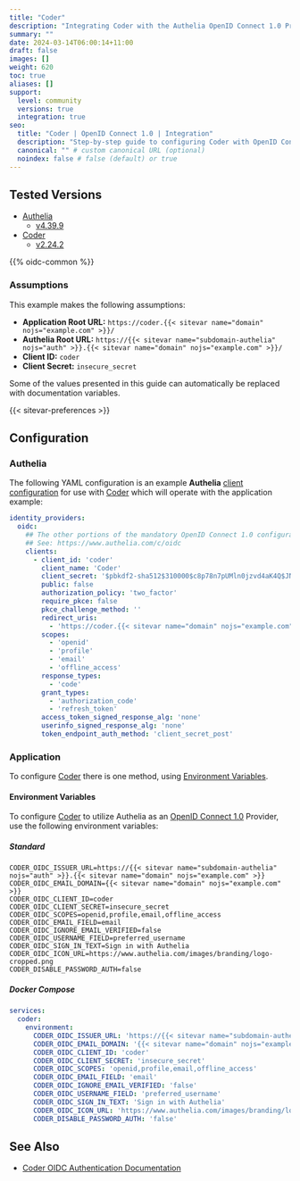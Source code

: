 ```yaml
---
title: "Coder"
description: "Integrating Coder with the Authelia OpenID Connect 1.0 Provider."
summary: ""
date: 2024-03-14T06:00:14+11:00
draft: false
images: []
weight: 620
toc: true
aliases: []
support:
  level: community
  versions: true
  integration: true
seo:
  title: "Coder | OpenID Connect 1.0 | Integration"
  description: "Step-by-step guide to configuring Coder with OpenID Connect 1.0 for secure SSO. Enhance your login flow using Authelia’s modern identity management."
  canonical: "" # custom canonical URL (optional)
  noindex: false # false (default) or true
---
```


## Tested Versions

- [Authelia]
  - [v4.39.9](https://github.com/authelia/authelia/releases/tag/v4.39.9)
- [Coder]
  - [v2.24.2](https://github.com/coder/coder/releases/tag/v2.24.2)

{{% oidc-common %}}

### Assumptions

This example makes the following assumptions:

- __Application Root URL:__ `https://coder.{{< sitevar name="domain" nojs="example.com" >}}/`
- __Authelia Root URL:__ `https://{{< sitevar name="subdomain-authelia" nojs="auth" >}}.{{< sitevar name="domain" nojs="example.com" >}}/`
- __Client ID:__ `coder`
- __Client Secret:__ `insecure_secret`

Some of the values presented in this guide can automatically be replaced with documentation variables.

{{< sitevar-preferences >}}

## Configuration

### Authelia

The following YAML configuration is an example __Authelia__ [client configuration] for use with [Coder] which will
operate with the application example:

```yaml {title="configuration.yml"}
identity_providers:
  oidc:
    ## The other portions of the mandatory OpenID Connect 1.0 configuration go here.
    ## See: https://www.authelia.com/c/oidc
    clients:
      - client_id: 'coder'
        client_name: 'Coder'
        client_secret: '$pbkdf2-sha512$310000$c8p78n7pUMln0jzvd4aK4Q$JNRBzwAo0ek5qKn50cFzzvE9RXV88h1wJn5KGiHrD0YKtZaR/nCb2CJPOsKaPK0hjf.9yHxzQGZziziccp6Yng'  # The digest of 'insecure_secret'.
        public: false
        authorization_policy: 'two_factor'
        require_pkce: false
        pkce_challenge_method: ''
        redirect_uris:
          - 'https://coder.{{< sitevar name="domain" nojs="example.com" >}}/api/v2/users/oidc/callback'
        scopes:
          - 'openid'
          - 'profile'
          - 'email'
          - 'offline_access'
        response_types:
          - 'code'
        grant_types:
          - 'authorization_code'
          - 'refresh_token'
        access_token_signed_response_alg: 'none'
        userinfo_signed_response_alg: 'none'
        token_endpoint_auth_method: 'client_secret_post'
```

### Application

To configure [Coder] there is one method, using [Environment Variables](#environment-variables).

#### Environment Variables

To configure [Coder] to utilize Authelia as an [OpenID Connect 1.0] Provider, use the following environment variables:

##### Standard

```shell {title=".env"}
CODER_OIDC_ISSUER_URL=https://{{< sitevar name="subdomain-authelia" nojs="auth" >}}.{{< sitevar name="domain" nojs="example.com" >}}
CODER_OIDC_EMAIL_DOMAIN={{< sitevar name="domain" nojs="example.com" >}}
CODER_OIDC_CLIENT_ID=coder
CODER_OIDC_CLIENT_SECRET=insecure_secret
CODER_OIDC_SCOPES=openid,profile,email,offline_access
CODER_OIDC_EMAIL_FIELD=email
CODER_OIDC_IGNORE_EMAIL_VERIFIED=false
CODER_OIDC_USERNAME_FIELD=preferred_username
CODER_OIDC_SIGN_IN_TEXT=Sign in with Authelia
CODER_OIDC_ICON_URL=https://www.authelia.com/images/branding/logo-cropped.png
CODER_DISABLE_PASSWORD_AUTH=false
```

##### Docker Compose

```yaml {title="compose.yml"}
services:
  coder:
    environment:
      CODER_OIDC_ISSUER_URL: 'https://{{< sitevar name="subdomain-authelia" nojs="auth" >}}.{{< sitevar name="domain" nojs="example.com" >}}'
      CODER_OIDC_EMAIL_DOMAIN: '{{< sitevar name="domain" nojs="example.com" >}}'
      CODER_OIDC_CLIENT_ID: 'coder'
      CODER_OIDC_CLIENT_SECRET: 'insecure_secret'
      CODER_OIDC_SCOPES: 'openid,profile,email,offline_access'
      CODER_OIDC_EMAIL_FIELD: 'email'
      CODER_OIDC_IGNORE_EMAIL_VERIFIED: 'false'
      CODER_OIDC_USERNAME_FIELD: 'preferred_username'
      CODER_OIDC_SIGN_IN_TEXT: 'Sign in with Authelia'
      CODER_OIDC_ICON_URL: 'https://www.authelia.com/images/branding/logo-cropped.png'
      CODER_DISABLE_PASSWORD_AUTH: 'false'
```

## See Also

- [Coder OIDC Authentication Documentation](https://coder.com/docs/admin/users/oidc-auth)

[Coder]: https://coder.com/
[Authelia]: https://www.authelia.com
[OpenID Connect 1.0]: ../../introduction.md
[client configuration]: ../../../../configuration/identity-providers/openid-connect/clients.md
